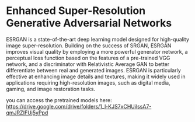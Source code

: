 # Enhanced Super-Resolution Generative Adversarial Networks 
ESRGAN is a state-of-the-art deep learning model designed for high-quality image super-resolution. Building on the success of SRGAN, ESRGAN improves visual quality by employing a more powerful generator network, a perceptual loss function based on the features of a pre-trained VGG network, and a discriminator with Relativistic Average GAN to better differentiate between real and generated images. ESRGAN is particularly effective at enhancing image details and textures, making it widely used in applications requiring high-resolution images, such as digital media, gaming, and image restoration tasks.

you can access the pretrained models here:
https://drive.google.com/drive/folders/1_l-KJS7xCHUilssA7-qmJRZIFUj5yPpd
